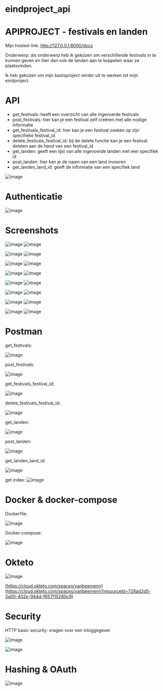 
# eindproject_api

# APIPROJECT - festivals en landen

Mijn hosted-link: http://127.0.0.1:8000/docs 

Onderwerp: als onderwerp heb ik gekozen om verschillende festivals in te kunnen geven en hier dan ook de landen aan te koppelen waar ze plaatsvinden.

Ik heb gekozen om mijn basisproject verder uit te werken tot mijn eindproject.
# API

- get_festivals: heeft een overzicht van alle ingevoerde festivals
- post_festivals: hier kan je een festival zelf creëren met alle nodige informatie
- get_festivals_festival_id: hier kan je een festival zoeken op zijn specifieke festival_id
- delete_festivals_festival_id: bij de delete functie kan je een festival deleten aan de hand van een festival_id
- get_landen: geeft een lijst van alle ingevoerde landen met een specifiek id
- post_landen: hier kan je de naam van een land invoeren
- get_landen_land_id: geeft de informatie van een specifiek land

![image](https://github.com/VanBeemenN/eindproject2/assets/91262450/ab8f7ae4-ca60-420a-a25d-2946d3bf88f7)

# Authenticatie 
![image](https://github.com/VanBeemenN/eindproject2/assets/91262450/78983f7b-205c-463e-99e9-dcde55030465)


# Screenshots

![image](https://github.com/VanBeemenN/APIPROJECT/assets/91262450/5181c676-b269-4172-9bde-e96c34a344d9)
![image](https://github.com/VanBeemenN/APIPROJECT/assets/91262450/5094ea8b-752b-46d8-9e1c-e58d8f16b539)

![image](https://github.com/VanBeemenN/APIPROJECT/assets/91262450/a8a040af-ee48-4116-bcb3-579c0062354d)
![image](https://github.com/VanBeemenN/APIPROJECT/assets/91262450/74df9649-a526-41d1-89fb-f185acc28e1d)

![image](https://github.com/VanBeemenN/APIPROJECT/assets/91262450/95f291db-5dad-4bea-ba7e-e8a4a9b5ef45)
![image](https://github.com/VanBeemenN/APIPROJECT/assets/91262450/37e13ff1-847c-4d25-85be-e35c02caeb06)

![image](https://github.com/VanBeemenN/APIPROJECT/assets/91262450/cbb69081-180b-46c9-b75b-3b921c65f06f)
![image](https://github.com/VanBeemenN/APIPROJECT/assets/91262450/01c075ab-fd63-4219-ae2a-4c77da160bb7)

![image](https://github.com/VanBeemenN/APIPROJECT/assets/91262450/920e4cd3-0c09-4245-a2de-b39689eb7d5c)
![image](https://github.com/VanBeemenN/APIPROJECT/assets/91262450/9f47fdb8-7268-44cb-8258-e75f13a0cc4f)

![image](https://github.com/VanBeemenN/APIPROJECT/assets/91262450/b9f7f187-02af-4be3-a301-92d2edac51d0)
![image](https://github.com/VanBeemenN/APIPROJECT/assets/91262450/373c4695-6193-41e1-a76b-aa6282ed8ac0)

![image](https://github.com/VanBeemenN/APIPROJECT/assets/91262450/2d227d94-bab9-4d81-ad9d-9584a4a2abb3)
![image](https://github.com/VanBeemenN/APIPROJECT/assets/91262450/de0a7c05-73eb-426c-af57-eabc73ade8b0)

![image](https://github.com/VanBeemenN/eindproject2/assets/91262450/91957008-6e88-4ad5-8795-e2dd1e2be99e)
![image](https://github.com/VanBeemenN/eindproject2/assets/91262450/42d3ef83-9f98-4c47-8698-256d18c90b87)

# Postman
get_festivals:

![image](https://github.com/VanBeemenN/APIPROJECT/assets/91262450/60f2329a-46e0-43ad-b085-3b055ac47fbb)

post_festivals: 

![image](https://github.com/VanBeemenN/APIPROJECT/assets/91262450/1829ab71-5cb3-409b-b59a-95845ac055c1)


get_festivals_festival_id:

![image](https://github.com/VanBeemenN/APIPROJECT/assets/91262450/18de0f98-b791-429b-b4b9-a94997b90162)


delete_festivals_festival_id:

![image](https://github.com/VanBeemenN/APIPROJECT/assets/91262450/426b46f3-6c8f-4434-8b0d-4f56f2a7429e)


get_landen:

![image](https://github.com/VanBeemenN/APIPROJECT/assets/91262450/defee757-7574-4cc9-9116-ac28c72b5e28)


post_landen:

![image](https://github.com/VanBeemenN/APIPROJECT/assets/91262450/01d83e54-132e-4fe4-bce5-89c58a3a94a1)


get_landen_land_id:

![image](https://github.com/VanBeemenN/APIPROJECT/assets/91262450/42494ab3-4c6d-4209-88ad-9854c0d24fd0)

get index:
![image](https://github.com/VanBeemenN/eindproject2/assets/91262450/13f283ee-2f73-407f-91e3-ca288ed60b77)


# Docker & docker-compose
Dockerfile:

![image](https://github.com/VanBeemenN/eindproject2/assets/91262450/e45792a3-1883-4339-be17-30b5203d87a4)


Docker-compose: 

![image](https://github.com/VanBeemenN/eindproject2/assets/91262450/8f7c9deb-f1ea-4d1c-b012-69852995c8b1)


# Okteto
![image](https://github.com/VanBeemenN/eindproject2/assets/91262450/2222902a-4d97-4458-b824-112b0a3e0724)

[https://cloud.okteto.com/spaces/vanbeemenn](https://cloud.okteto.com/spaces/vanbeemenn?resourceId=728ad2d5-3a00-402e-944d-f657f15280c9)

# Security
HTTP basic security: vragen voor een inloggegever

![image](https://github.com/VanBeemenN/APIPROJECT/assets/91262450/21c98ef3-1433-4216-b1f5-c0262310d577)

![image](https://github.com/VanBeemenN/APIPROJECT/assets/91262450/b2fd5674-2ad9-40d2-8a81-a993d4b61846)

# Hashing & OAuth
![image](https://github.com/VanBeemenN/eindproject2/assets/91262450/cd2c917a-bb5c-428e-bbd6-88ac547fc7f0)


